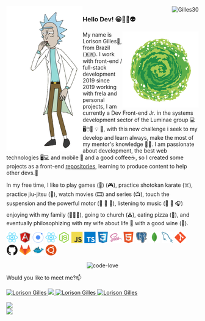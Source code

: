 
<img align='right' src = "https://komarev.com/ghpvc/?username=Gilles30" alt = "Gilles30" />

  
 <img align='left' src="https://raw.githubusercontent.com/Elyabe/Elyabe/master/images/rick-dancing.gif" width='200'>

### Hello Dev! 😁🖖🏻👽

<p>
<img align='right' src="https://raw.githubusercontent.com/Elyabe/elyabe/master/images/portal-3.gif" width='200'>

My name is Lorison Gilles🚀, from Brazil (🇧🇷). I work with front-end / full-stack development 2019 since 2019 working with frela and personal projects, I am currently a Dev Front-end Jr. in the systems development sector of the Luminae group 💻🖥🖱🔭 💡 🔌, with this new challenge i seek to my develop and learn always, make the most of my mentor's knowledge 🏪🏬. I am passionate about development, the best web technologies 🖥️💻 and mobile 📱 and a good coffee☕, so I created some projects as a front-end [repositories](https://github.com/Gilles30?tab=repositories), learning to produce content to help other devs.💬

In my free time, I like to play games (👾) (🎮), practice shotokan karate (☠️), practice jiu-jitsu (👻), watch movies (🎞️) and series (📺), touch the suspension and the powerful motor (🚗 💨 🚓), listening to music (🎵 🎻 🎧) enjoying with my family (👨‍👩‍👦), going to church (⛪), eating pizza (🍕), and eventually philosophizing with my wife about life 🏡 with a good wine (🍷).
</p>
 
 
<p>
  <row>
    <img src="./img/react-original.svg" alt="react" width="30" height="30"/>
    <img src="./img/angularjs-original.svg" alt="angularjs" width="30" height="30"/>
    <img src="./img/ionic-original.svg" alt="ionic" width="30" height="30"/>
    <img src="./img/react-original.svg" alt="rectnative" width="30" height="30"/>
    <img src="./img/nodejs-original.svg" alt="nodejs" width="30" height="30"/>
    <img src="./img/javascript-original.svg" alt="javascript" width="30" height="30"/>
    <img src="./img/typescript-original.svg" alt="typescript" width="30" height="30"/>
    <img src="./img/css3-original.svg" alt="css3"  width="30" height="30"/>
    <img src="./img/sass-original.svg" alt="sass"  width="30" height="30"/>
    <img src="./img/html5-original.svg" alt="html5"  width="30" height="30"/>
    <img src="./img/postgresql-original.svg" alt="postgresql" width="30" height="30"/>
    <img src="./img/mongodb-original.svg" alt="mongodb" width="30" height="30"/>
    <img src="./img/mysql-original.svg" alt="mysql" width="30" height="30"/>
    <img src="./img/git-original.svg" alt="git" width="30" height="30"/>
    <img src="./img/github-original.svg" alt="github" width="30" height="30"/>
    <img src="./img/gitlab-original.svg" alt="gitlab" width="30" height="30"/>
    <img src="./img/docker-original.svg" alt="docker" width="30" height="30"/>
    <img src="./img/ubuntu-plain.svg" alt="ubuntu" width="30" height="30"/>
    <p align="center">
      <img src="https://gidigi.com/cdn/love.gif" alt="code-love" whidt="100" height="100">
    </p>
  </row>
  
</p>

Would you like to meet me?📫

<a href="https://www.linkedin.com/in/lorison-gilles/">
  <img alt="Lorison Gilles" src="https://img.shields.io/badge/-LorisonGilles-8257E5?style=flat&logo=Linkedin&logoColor=white" />
</a>

<a aria-label="Completed" href="https://app.rocketseat.com.br/me/lorison-gilles-02226">
  <img src="https://img.shields.io/badge/Profile%20RocketSeat-GoStack%2013.0-8257E5?logo=data:image/png;base64,iVBORw0KGgoAAAANSUhEUgAAABAAAAAQCAMAAAAoLQ9TAAAALVBMVEVHcExxWsF0XMJzXMJxWcFsUsD///9jRrzY0u6Xh9Gsn9n39fyMecy0qd2bjNJWBT0WAAAABHRSTlMA2Do606wF2QAAAGlJREFUGJVdj1cWwCAIBLEsRU3uf9xobDH8+GZwUYi8i6ucJwrxKE+7D0G9Q4vlYqtmCSjndr4CgCgzlyFgfKfKCVO0LrPKjmiqMxGXkJwNnXskqWG+1oSM+BSwD8f29YLNjvx/OQrn+g99oQSoNmt3PgAAAABJRU5ErkJggg=="></img>
</a>

<a href="Https://api.whatsapp.com/send?phone=55+11+959409168&text=Hello!">
    <img alt="Lorison Gilles" src="https://img.shields.io/badge/-Whatsapp-4CA143?style=flat-square&labelColor=4CA143&logo=whatsapp&logoColor=white&link" />
</a>

<a href="mailto: lorison.gilles @ gmail. com">
  <img alt="Lorison Gilles" src="https://img.shields.io/badge/-lorison.gilles@gmail.com-c14438?style=flat-square&logo=Gmail&logoColor=white&link=mailto:lorison.gilles@gmail.com" />
</a>

<br>
<br>

<div id="minhaDiv">
  
  <a>
    <img width = "450px" align = "left" src = "https://github-readme-stats.vercel.app/api/?username=gilles30&theme=material-palenight&show_icons=true&include_all_commits=true&count_private=issues" />
  </a> 
  
  <a>
    <img width = "340px" align = "left" src = "https://github-readme-stats.vercel.app/api/top-langs/?username=gilles30&layout=compact&theme=material-palenight" />
  </a>
</div> 


